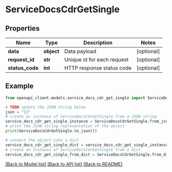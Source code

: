 # ServiceDocsCdrGetSingle


## Properties

Name | Type | Description | Notes
------------ | ------------- | ------------- | -------------
**data** | **object** | Data payload | [optional] 
**request_id** | **str** | Unique id for each request | [optional] 
**status_code** | **int** | HTTP response status code | [optional] 

## Example

```python
from openapi_client.models.service_docs_cdr_get_single import ServiceDocsCdrGetSingle

# TODO update the JSON string below
json = "{}"
# create an instance of ServiceDocsCdrGetSingle from a JSON string
service_docs_cdr_get_single_instance = ServiceDocsCdrGetSingle.from_json(json)
# print the JSON string representation of the object
print(ServiceDocsCdrGetSingle.to_json())

# convert the object into a dict
service_docs_cdr_get_single_dict = service_docs_cdr_get_single_instance.to_dict()
# create an instance of ServiceDocsCdrGetSingle from a dict
service_docs_cdr_get_single_from_dict = ServiceDocsCdrGetSingle.from_dict(service_docs_cdr_get_single_dict)
```
[[Back to Model list]](../README.md#documentation-for-models) [[Back to API list]](../README.md#documentation-for-api-endpoints) [[Back to README]](../README.md)


